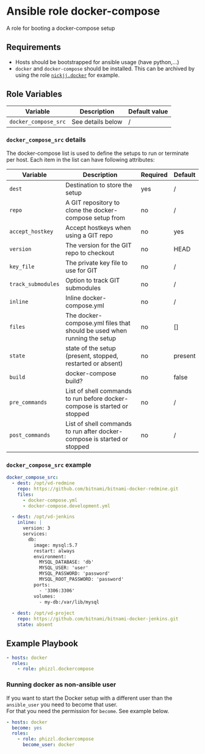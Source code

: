 # Ansible role docker-compose
A role for booting a docker-compose setup

## Requirements
- Hosts should be bootstrapped for ansible usage (have python,...)
- `docker` and `docker-compose` should be installed. This can be archived by using the role [`nickjj.docker`](https://github.com/nickjj/ansible-docker) for example.

## Role Variables

| Variable | Description | Default value |
|----------|-------------|---------------|
| `docker_compose_src`| See details below | / |

### `docker_compose_src` details

The docker-compose list is used to define the setups to run or terminate per host.   Each item in
the list can have following attributes:

| Variable | Description | Required | Default |
|----------|-------------|----------|---------|
| `dest` | Destination to store the setup | yes | / |
| `repo` | A GIT repository to clone the docker-compose setup from | no | / |
| `accept_hostkey` | Accept hostkeys when using a GIT repo | no | yes |
| `version` | The version for the GIT repo to checkout | no | HEAD |
| `key_file` | The private key file to use for GIT | no | / |
| `track_submodules` | Option to track GIT submodules | no | / |
| `inline` | Inline docker-compose.yml | no | / |
| `files` | The docker-compose.yml files that should be used when running the setup  | no | [] |
| `state` | state of the setup (present, stopped, restarted or absent) | no | present |
| `build` | docker-compose build?  | no | false |
| `pre_commands` | List of shell commands to run before docker-compose is started or stopped | no | / |
| `post_commands` | List of shell commands to run after docker-compose is started or stopped | no | / |

### `docker_compose_src` example

```yaml
docker_compose_src:
  - dest: /opt/vd-redmine
    repo: https://github.com/bitnami/bitnami-docker-redmine.git
    files:
      - docker-compose.yml
      - docker-compose.development.yml

  - dest: /opt/vd-jenkins
    inline: |
      version: 3
      services:
        db:
          image: mysql:5.7
          restart: always
          environment:
            MYSQL_DATABASE: 'db'
            MYSQL_USER: 'user'
            MYSQL_PASSWORD: 'password'
            MYSQL_ROOT_PASSWORD: 'password'
          ports:
            - '3306:3306'
          volumes:
            - my-db:/var/lib/mysql
    
  - dest: /opt/vd-project
    repo: https://github.com/bitnami/bitnami-docker-jenkins.git
    state: absent
```

## Example Playbook

```yaml
- hosts: docker
  roles:
    - role: phizzl.dockercompose
```

### Running docker as non-ansible user

If you want to start the Docker setup with a different user than the `ansible_user` you need to become that user.  
For that you need the permission for `become`. See example below.

```yaml
- hosts: docker
  become: yes
  roles:
    - role: phizzl.dockercompose
      become_user: docker
```
